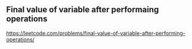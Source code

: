 ## Final value of variable after performaing operations
https://leetcode.com/problems/final-value-of-variable-after-performing-operations/
